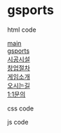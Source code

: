# gsports

html code

<a href="main.html">main</a><br>
<a href="g-sports_01.html">gsports</a><br>
<a href="g-sports_01_01.html">시공시설</a><br>
<a href="g-sports_02.html">창업절차</a><br>
<a href="g-sports_03.html">게임소개</a><br>
<a href="g-sports_04.html">오시는길</a><br>
<a href="g-sports_05.html">1:1문의</a><br>


css code



js code
